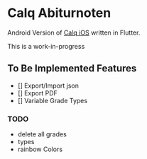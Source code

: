 # Calq Abiturnoten

Android Version of [Calq iOS](https://github.com/AKORA-Studios/Calq) written in Flutter.

This is a work-in-progress 

## To Be Implemented Features

* [] Export/Import json
* [] Export PDF
* [] Variable Grade Types

### TODO
+ delete all grades
+ types
+ rainbow Colors